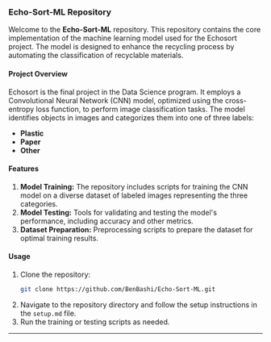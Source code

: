 ### Echo-Sort-ML Repository

Welcome to the **Echo-Sort-ML** repository. This repository contains the core implementation of the machine learning model used for the Echosort project. The model is designed to enhance the recycling process by automating the classification of recyclable materials.

#### **Project Overview**
Echosort is the final project in the Data Science program. It employs a Convolutional Neural Network (CNN) model, optimized using the cross-entropy loss function, to perform image classification tasks. The model identifies objects in images and categorizes them into one of three labels:

- **Plastic**
- **Paper**
- **Other**

#### **Features**
1. **Model Training:** The repository includes scripts for training the CNN model on a diverse dataset of labeled images representing the three categories.
2. **Model Testing:** Tools for validating and testing the model's performance, including accuracy and other metrics.
3. **Dataset Preparation:** Preprocessing scripts to prepare the dataset for optimal training results.

#### **Usage**
1. Clone the repository:
   ```bash
   git clone https://github.com/BenBashi/Echo-Sort-ML.git
   ```
2. Navigate to the repository directory and follow the setup instructions in the `setup.md` file.
3. Run the training or testing scripts as needed.

---

